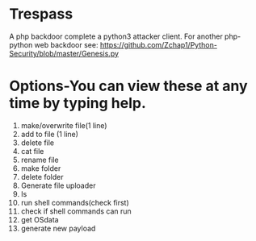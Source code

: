 # Trespass
A php backdoor complete a python3 attacker client. For another php-python web backdoor see: https://github.com/Zchap1/Python-Security/blob/master/Genesis.py

# Options-You can view these at any time by typing help.
 1. make/overwrite file(1 line)      
 2. add to file (1 line)             
 3. delete file                      
 4. cat file                         
 5. rename file
 6. make folder
 7. delete folder
 8. Generate file uploader   
 9. ls
 10. run shell commands(check first)
 11. check if shell commands can run
 12. get OSdata
 13. generate new payload
